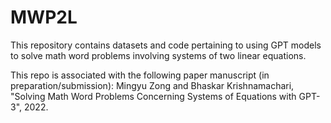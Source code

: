 # MWP2L 

This repository contains datasets and code pertaining to using GPT models to solve math word problems involving systems of two linear equations.


This repo is associated with the following paper manuscript (in preparation/submission): 
Mingyu Zong and Bhaskar Krishnamachari, "Solving Math Word Problems Concerning Systems of Equations with GPT-3", 2022.


